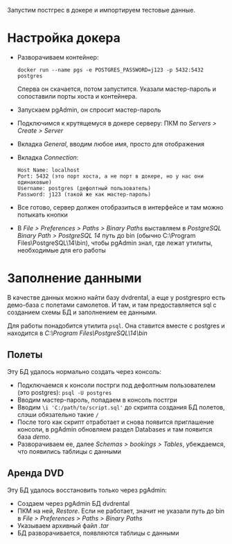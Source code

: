 Запустим постгрес в докере и импортируем тестовые данные.

# Настройка докера

* Разворачиваем контейнер:

  ```
  docker run --name pgs -e POSTGRES_PASSWORD=j123 -p 5432:5432 postgres
  ```

  Сперва он скачается, потом запустится. Указали мастер-пароль и сопоставили порты хоста и контейнера.

* Запускаем pgAdmin, он спросит мастер-пароль

* Подключимся к крутящемуся в докере серверу: ПКМ по *Servers > Create > Server*

* Вкладка *General*, вводим любое имя, просто для отображения

* Вкладка *Connection*:

  ```
  Host Name: localhost
  Port: 5432 (это порт хоста, а не порт в докере, но у нас они одинаковые)
  Username: postgres (дефолтный пользователь)
  Password: j123 (такой же как мастер-пароль)
  ```

* Все готово, сервер должен отобразиться в интерфейсе и там можно потыкать кнопки

* В *File > Preferences > Paths > Binary Paths* выставляем в *PostgreSQL Binary Path > PostgreSQL 14* путь до bin (обычно C:\Program Files\PostgreSQL\14\bin), чтобы pgAdmin знал, где лежат утилиты, необходимые для его работы

# Заполнение данными

В качестве данных можно найти базу dvdrental, а еще у postgrespro есть демо-база с полетами самолетов. И там, и там предоставляется sql с созданием схемы БД и заполнением ее данными.

Для работы понадобится утилита `psql`. Она ставится вместе с postgres и находится в *C:\Program Files\PostgreSQL\14\bin*

## Полеты

Эту БД удалось нормально создать через консоль:

* Подключаемся к консоли пострги под дефолтным пользователем (это postgres): `psql -U postgres`
* Вводим мастер-пароль, попадаем в консоль постгри
* Вводим `\i 'C:/path/to/script.sql'` до скрипта создания БД полетов, слэши обязательно такие `/` 
* После того как скрипт отработает и снова появится приглашение консоли, в pgAdmin обновляем раздел Databases и там появится база *demo*.
* Разворачиваем ее, далее *Schemas > bookings > Tables*, убеждаемся, что появились таблицы с данными

## Аренда DVD

Эту БД удалось восстановить только через pgAdmin:

* Создаем через pgAdmin БД dvdrental
* ПКМ на ней, *Restore*. Если не работает, значит не указали путь до bin в *File > Preferences > Paths > Binary Paths*
* Указываем архивный файл *.tar*
* БД разворачивается, появляются таблицы с данными